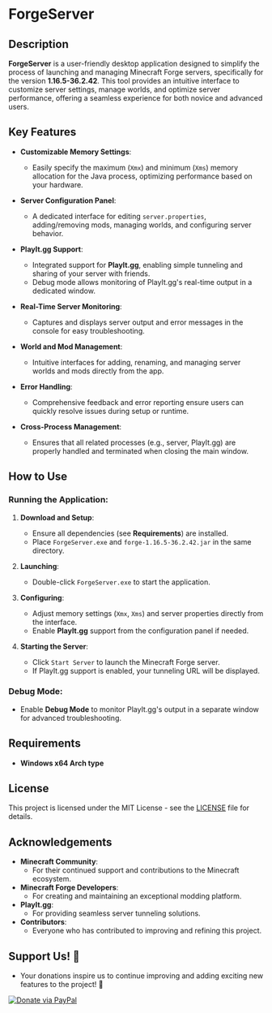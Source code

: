 # ForgeServer

## Description

**ForgeServer** is a user-friendly desktop application designed to simplify the process of launching and managing Minecraft Forge servers, specifically for the version **1.16.5-36.2.42**. This tool provides an intuitive interface to customize server settings, manage worlds, and optimize server performance, offering a seamless experience for both novice and advanced users.

## Key Features

- **Customizable Memory Settings**:
  - Easily specify the maximum (`Xmx`) and minimum (`Xms`) memory allocation for the Java process, optimizing performance based on your hardware.

- **Server Configuration Panel**:
  - A dedicated interface for editing `server.properties`, adding/removing mods, managing worlds, and configuring server behavior.

- **PlayIt.gg Support**:
  - Integrated support for **PlayIt.gg**, enabling simple tunneling and sharing of your server with friends. 
  - Debug mode allows monitoring of PlayIt.gg's real-time output in a dedicated window.

- **Real-Time Server Monitoring**:
  - Captures and displays server output and error messages in the console for easy troubleshooting.

- **World and Mod Management**:
  - Intuitive interfaces for adding, renaming, and managing server worlds and mods directly from the app.

- **Error Handling**:
  - Comprehensive feedback and error reporting ensure users can quickly resolve issues during setup or runtime.

- **Cross-Process Management**:
  - Ensures that all related processes (e.g., server, PlayIt.gg) are properly handled and terminated when closing the main window.

## How to Use

### Running the Application:
1. **Download and Setup**:
   - Ensure all dependencies (see **Requirements**) are installed.
   - Place `ForgeServer.exe` and `forge-1.16.5-36.2.42.jar` in the same directory.

2. **Launching**:
   - Double-click `ForgeServer.exe` to start the application.

3. **Configuring**:
   - Adjust memory settings (`Xmx`, `Xms`) and server properties directly from the interface.
   - Enable **PlayIt.gg** support from the configuration panel if needed.

4. **Starting the Server**:
   - Click `Start Server` to launch the Minecraft Forge server.
   - If PlayIt.gg support is enabled, your tunneling URL will be displayed.

### Debug Mode:
- Enable **Debug Mode** to monitor PlayIt.gg's output in a separate window for advanced troubleshooting.

## Requirements

- **Windows x64 Arch type**

## License

This project is licensed under the MIT License - see the [LICENSE](./LICENSE.md) file for details.

## Acknowledgements

- **Minecraft Community**:
  - For their continued support and contributions to the Minecraft ecosystem.
- **Minecraft Forge Developers**:
  - For creating and maintaining an exceptional modding platform.
- **PlayIt.gg**:
  - For providing seamless server tunneling solutions.
- **Contributors**:
  - Everyone who has contributed to improving and refining this project.

## Support Us! 💖

- Your donations inspire us to continue improving and adding exciting new features to the project! 🙌

[![Donate via PayPal](https://www.paypalobjects.com/webstatic/en_US/i/buttons/PP_logo_h_200x51.png)](https://paypal.me/bvm1705)